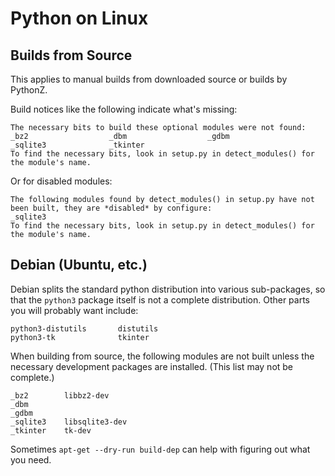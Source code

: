 Python on Linux
===============


Builds from Source
------------------

This applies to manual builds from downloaded source or builds by PythonZ.

Build notices like the following indicate what's missing:

    The necessary bits to build these optional modules were not found:
    _bz2                  _dbm                  _gdbm
    _sqlite3              _tkinter
    To find the necessary bits, look in setup.py in detect_modules() for the module's name.

Or for disabled modules:

    The following modules found by detect_modules() in setup.py have not
    been built, they are *disabled* by configure:
    _sqlite3
    To find the necessary bits, look in setup.py in detect_modules() for the module's name.


Debian (Ubuntu, etc.)
---------------------

Debian splits the standard python distribution into various sub-packages,
so that the `python3` package itself is not a complete distribution. Other
parts you will probably want include:

    python3-distutils       distutils
    python3-tk              tkinter

When building from source, the following modules are not built unless the
necessary development packages are installed. (This list may not be
complete.)

    _bz2        libbz2-dev
    _dbm
    _gdbm
    _sqlite3    libsqlite3-dev
    _tkinter    tk-dev

Sometimes `apt-get --dry-run build-dep` can help with figuring out what you
need.
